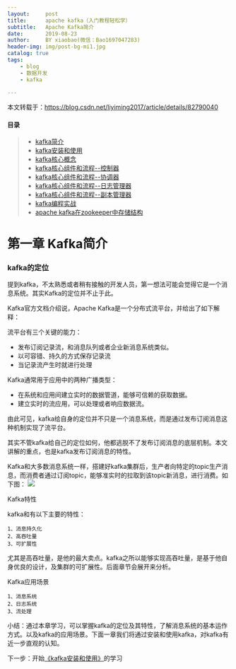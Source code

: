 ```yaml
---
layout:     post
title:      apache kafka（入门教程轻松学）
subtitle:   Apache Kafka简介
date:       2019-08-23
author:     BY xiaobao(微信：Bao1697047283)
header-img: img/post-bg-mi1.jpg
catalog: true
tags:
    - blog
    - 数据开发
    - kafka
    
---
```



本文转载于：https://blog.csdn.net/liyiming2017/article/details/82790040

#### 目录
>* [kafka简介]()
>* [kafka安装和使用]()
>* [kafka核心概念]()
>* [kafka核心组件和流程--控制器]()
>* [kafka核心组件和流程--协调器]()
>* [kafka核心组件和流程--日志管理器]()
>* [kafka核心组件和流程--副本管理器]()
>* [kafka编程实战]()
>* [apache kafka在zookeeper中存储结构](https://lianxiaobao.github.io/2019/08/19/kafka%E5%9C%A8zookeeper%E4%B8%AD%E7%9A%84%E5%AD%98%E5%82%A8%E7%BB%93%E6%9E%84/)

# 第一章 Kafka简介
### kafka的定位

提到kafka，不太熟悉或者稍有接触的开发人员，第一想法可能会觉得它是一个消息系统。其实Kafka的定位并不止于此。

Kafka官方文档介绍说，Apache Kafka是一个分布式流平台，并给出了如下解释：

流平台有三个关键的能力：

* 发布订阅记录流，和消息队列或者企业新消息系统类似。
* 以可容错、持久的方式保存记录流
* 当记录流产生时就进行处理


Kafka通常用于应用中的两种广播类型：

* 在系统和应用间建立实时的数据管道，能够可信赖的获取数据。
* 建立实时的流应用，可以处理或者响应数据流。


由此可见，kafka给自身的定位并不只是一个消息系统，而是通过发布订阅消息这种机制实现了流平台。

其实不管kafka给自己的定位如何，他都逃脱不了发布订阅消息的底层机制。本文讲解的重点，也是kafka发布订阅消息的特性。

Kafka和大多数消息系统一样，搭建好kafka集群后，生产者向特定的topic生产消息，而消费者通过订阅topic，能够准实时的拉取到该topic新消息，进行消费。如下图：
![](http://ww1.sinaimg.cn/large/006y8mN6ly1g68ysmkns1j31bg0ca74v.jpg)


Kafka特性

kafka和有以下主要的特性：

	1、消息持久化
	2、高吞吐量
	3、可扩展性

尤其是高吞吐量，是他的最大卖点。kafka之所以能够实现高吞吐量，是基于他自身优良的设计，及集群的可扩展性。后面章节会展开来分析。

Kafka应用场景

	1、消息系统
	2、日志系统
	3、流处理
小结：通过本章学习，可以掌握kafka的定位及其特性，了解消息系统的基本运作方式。以及kafka的应用场景。下面一章我们将通过安装和使用kafka，对kafka有近一步直观的认知。

下一步：开始[《kafka安装和使用》]()的学习
 
